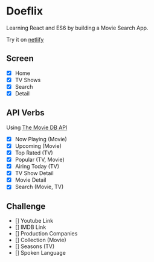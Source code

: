 # Doeflix

Learning React and ES6 by building a Movie Search App.

Try it on [netlify](https://laughing-hugle-a74dee.netlify.com/#/)

## Screen

- [X] Home
- [X] TV Shows
- [X] Search
- [X] Detail

## API Verbs

Using [The Movie DB API](https://www.themoviedb.org/)
- [x] Now Playing (Movie)
- [x] Upcoming (Movie)
- [x] Top Rated (TV)
- [x] Popular (TV, Movie)
- [x] Airing Today (TV)
- [x] TV Show Detail
- [x] Movie Detail
- [x] Search (Movie, TV)

## Challenge
- [] Youtube Link
- [] IMDB Link
- [] Production Companies
- [] Collection (Movie)
- [] Seasons (TV)
- [] Spoken Language
